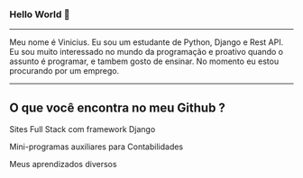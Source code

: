 ### Hello World 👋

<hr> 

Meu nome é Vinicius. Eu sou um estudante de Python, Django e Rest API. Eu sou muito interessado no mundo da programação e proativo quando o assunto é programar, e tambem gosto de ensinar. No momento eu estou procurando por um emprego.

<hr>

## O que você encontra no meu Github ?

Sites Full Stack com framework Django

Mini-programas auxiliares para Contabilidades

Meus aprendizados diversos

<!--
COMENTARIO
-->
